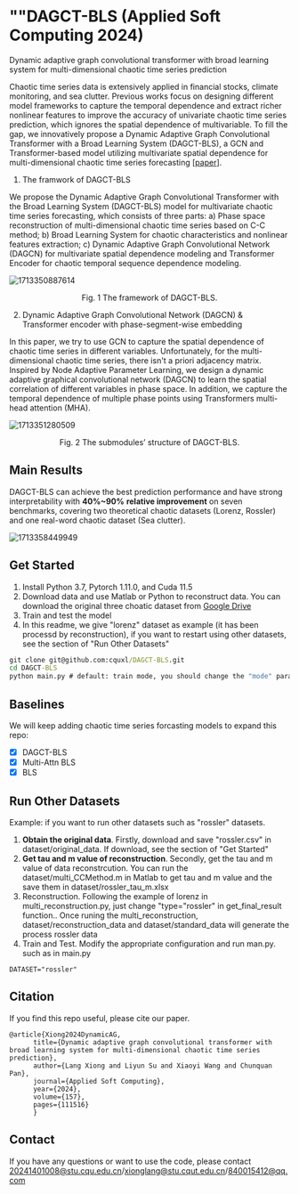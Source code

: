 # ""DAGCT-BLS (Applied Soft Computing 2024)

Dynamic adaptive graph convolutional transformer with broad learning system for multi-dimensional chaotic time series prediction

Chaotic time series data is extensively applied in financial stocks, climate monitoring, and sea clutter. Previous works focus on designing different model frameworks to capture the temporal dependence and extract richer nonlinear features to improve the accuracy of univariate chaotic time series prediction, which ignores the spatial dependence of multivariable. To fill the gap, we innovatively propose a Dynamic Adaptive Graph Convolutional Transformer with a Broad Learning System (DAGCT-BLS), a GCN and Transformer-based model utilizing multivariate spatial dependence for multi-dimensional chaotic time series forecasting [[paper](https://www.sciencedirect.com/science/article/pii/S1568494624002904)].

1. The framwork of DAGCT-BLS

We propose the Dy­namic Adaptive Graph Convolutional Transformer with the Broad Learning System (DAGCT-BLS) model for multivariate chaotic time se­ries forecasting, which consists of three parts: a) Phase space recon­struction of multi-dimensional chaotic time series based on C-C method; b) Broad Learning System for chaotic characteristics and nonlinear features extraction; c) Dynamic Adaptive Graph Convolutional Network (DAGCN) for multivariate spatial dependence modeling and Trans­former Encoder for chaotic temporal sequence dependence modeling.

![1713350887614](image/README/1713350887614.png)

<div align="center">
Fig. 1 The framework of DAGCT-BLS.
</div>

2. Dynamic Adaptive Graph Convolutional Network (DAGCN) & Transformer encoder with phase-segment-wise embedding

In this paper, we try to use GCN to capture the spatial dependence of chaotic time series in different variables. Unfortunately, for the multi-dimensional chaotic time series, there isn't a priori adjacency matrix. Inspired by Node Adaptive Parameter Learning, we design a dynamic adaptive graphical convolu­tional network (DAGCN) to learn the spatial correlation of different variables in phase space. In addition, we capture the temporal dependence of multiple phase points using Transformers multi-head attention (MHA).

![1713351280509](image/README/1713351280509.png)

<div align="center">
Fig. 2 The submodules’ structure of DAGCT-BLS.
</div>

## Main Results

DAGCT-BLS can achieve the best prediction performance and have strong interpretability with **40%~90%** **relative improvement** on seven benchmarks, covering two theoretical chaotic datasets (Lorenz, Rossler) and one real-word chaotic dataset (Sea clutter).

![1713358449949](image/README/1713358449949.png)

## Get Started

1. Install Python 3.7, Pytorch 1.11.0, and Cuda 11.5
2. Download data and use Matlab or Python to reconstruct data. You can download the original three choatic dataset from [Google Drive](https://drive.google.com/drive/folders/1mYoxIYTuIdfbE5y_OfHVWk4cDqMt42Mb?usp=sharing)
3. Train and test the model
4. In this readme, we give "lorenz" dataset as example (it has been processd by reconstruction), if you want to restart using other datasets, see the section of "Run Other Datasets"

```cmd
git clone git@github.com:cquxl/DAGCT-BLS.git
cd DAGCT-BLS
python main.py # default: train mode, you should change the "mode" parameter in main.py if you want to evaluate.
```

## Baselines

We will keep adding chaotic time series forcasting models to expand this repo:

- [X] DAGCT-BLS
- [X] Multi-Attn BLS
- [X] BLS

## Run Other Datasets

Example: if you want to run other datasets such as "rossler" datasets.

1. **Obtain the original data**. Firstly, download and save "rossler.csv" in dataset/original_data. If download, see the section of "Get Started"
2. **Get tau and m value of reconstruction**. Secondly, get the tau and m value of data reconstrcution. You can run the dataset/multi_CCMethod.m in Matlab to get tau and m value and the save them in dataset/rossler_tau_m.xlsx
3. Reconstruction. Following the example of lorenz in multi_reconstruction.py, just change "type="rossler" in get_final_result function.. Once runing the multi_reconstruction, dataset/reconstruction_data and dataset/standard_data will generate the process rossler data
4. Train and Test. Modify the appropriate configuration and run man.py. such as in main.py

```
DATASET="rossler"
```

## Citation

If you find this repo useful, please cite our paper.

```
@article{Xiong2024DynamicAG,
      title={Dynamic adaptive graph convolutional transformer with broad learning system for multi-dimensional chaotic time series prediction},
      author={Lang Xiong and Liyun Su and Xiaoyi Wang and Chunquan Pan},
      journal={Applied Soft Computing},
      year={2024},
      volume={157},
      pages={111516}
      }
```

## Contact

If you have any questions or want to use the code, please contact 20241401008@stu.cqu.edu.cn/xionglang@stu.cqut.edu.cn/840015412@qq.com
